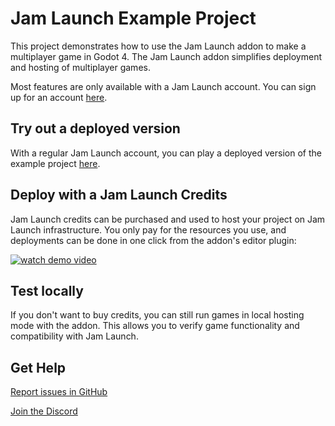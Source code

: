 # Jam Launch Example Project

This project demonstrates how to use the Jam Launch addon to make a multiplayer
game in Godot 4. The Jam Launch addon simplifies deployment and hosting of
multiplayer games.

Most features are only available with a Jam Launch account. You can sign up for
an account [here](https://app.jamlaunch.com/?signUp=1).

## Try out a deployed version

With a regular Jam Launch account, you can play a deployed version of
the example project [here](https://app.jamlaunch.com/g/e61CshPH-0K).

## Deploy with a Jam Launch Credits

Jam Launch credits can be purchased and used to host your project on Jam Launch infrastructure. You only pay for the resources you use, and deployments can be
done in one click from the addon's editor plugin:

[![watch demo video](https://img.youtube.com/vi/apw_38sqIZ8/0.jpg)](https://youtu.be/apw_38sqIZ8)

## Test locally

If you don't want to buy credits, you can still run games in local hosting mode
with the addon. This allows you to verify game functionality and compatibility
with Jam Launch.

## Get Help

[Report issues in GitHub](https://github.com/jam-launch/jam-launch-example/issues)

[Join the Discord](https://discord.gg/5NhuMWTcHC)
